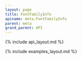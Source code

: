 ```yaml
---
layout: page
title: FontFamilyInfo
apiname: meta.FontFamilyInfo
parent: meta
grand_parent: API
---
```


{% include api_layout.md %}

{% include examples_layout.md %}
